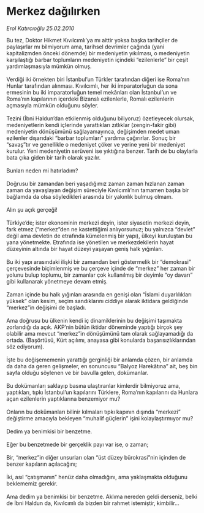 # Merkez dağılırken

*Erol Katırcıoğlu 25.02.2010*

<div class="taraf_structure_2col_1zq">
<div class="margen_n">



 <p>Bu tez, Doktor Hikmet Kıvılcımlı’ya mı aittir yoksa başka tarihçiler de paylaşırlar mı bilmiyorum ama, tarihsel devrimler çağında (yani kapitalizmden önceki dönemde) bir medeniyetin yıkılması, o medeniyetin karşılaştığı barbar toplumların medeniyetin içindeki “ezilenlerle” bir çeşit yardımlaşmasıyla mümkün olmuş. <br/><br/>Verdiği iki örnekten biri İstanbul’un Türkler tarafından diğeri ise Roma’nın Hunlar tarafından alınması. Kıvılcımlı, her iki imparatorluğun da sona ermesinin bu iki imparatorluğun temel mekânları olan İstanbul’un ve Roma’nın kapılarının içerdeki Bizanslı ezilenlerle, Romalı ezilenlerin açmasıyla mümkün olduğunu söyler. <br/><br/>Tezini (İbni Haldun’dan etkilenmiş olduğunu biliyoruz) özetleyecek olursak, medeniyetlerin kendi içlerinde yarattıkları zıtlıklar (zengin-fakir gibi) medeniyetin dönüşümünü sağlayamayınca, değişimden medet uman ezilenler dışarıdaki “barbar toplumları” yardıma çağırırlar. Sonuç bir “savaş”tır ve genellikle o medeniyet çöker ve yerine yeni bir medeniyet kurulur. Yeni medeniyetin serüveni ise yıktığına benzer. Tarih de bu olaylarla bata çıka giden bir tarih olarak yazılır. <br/><br/>Bunları neden mi hatırladım? <br/><br/>Doğrusu bir zamandan beri yaşadığımız zaman zaman hızlanan zaman zaman da yavaşlayan değişim süreciyle Kıvılcımlı’nın tamamen başka bir bağlamda da olsa söyledikleri arasında bir yakınlık bulmuş olmam. <br/><br/>Alın şu açık gerçeği! <br/><br/>Türkiye’de; ister ekonominin merkezi deyin, ister siyasetin merkezi deyin, fark etmez (“merkez”den ne kastettiğimi anlıyorsunuz; bu yalnızca “devlet” değil ama devletin de etrafında kümelenmiş bir yapı), ülkeyi kuruluştan bu yana yönetmekte. Etrafında ise yönetilen ve merkezdekilerin hayat düzeyinin altında bir hayat düzeyi yaşayan geniş halk yığınları. <br/><br/>Bu iki yapı arasındaki ilişki bir zamandan beri göstermelik bir “demokrasi” çerçevesinde biçimlenmiş ve bu çerçeve içinde de “merkez” her zaman bir yolunu bulup toplumu, bir zamanlar çok kullanılmış bir deyimle “oy davarı” gibi kullanarak yönetmeye devam etmiş. <br/><br/>Zaman içinde bu halk yığınları arasında en genişi olan “İslami duyarlılıkları yüksek” olan kesim, seçim sandıklarını ciddiye alarak iktidara geldiğinde “merkez”in değişimi de başladı. <br/><br/>Ama doğrusu bu ülkenin kendi iç dinamiklerinin bu değişimi taşımakta zorlandığı da açık. AKP’nin bütün iktidar döneminde yaptığı birçok şey olabilir ama mevcut “merkez”in dönüşümünü tam olarak sağlayamadığı da ortada. (Başörtüsü, Kürt açılımı, anayasa gibi konularda başarısızlıklarından söz ediyorum). <br/><br/>İşte bu değişememenin yarattığı gerginliği bir anlamda çözen, bir anlamda da daha da geren gelişmeler, en sonuncusu “Balyoz Harekâtına” ait, beş bin sayfa olduğu söylenen ve bir bavulla gelen, dokümanlar. <br/><br/>Bu dokümanları saklayıp basına ulaştıranlar kimlerdir bilmiyoruz ama, yaptıkları, tıpkı İstanbul’un kapılarını Türklere, Roma’nın kapılarını da Hunlara açan ezilenlerin yaptıklarına benzemiyor mu? <br/><br/>Onların bu dokümanları bilinir kılmaları tıpkı kapının dışında “merkezi” değiştirme amacıyla bekleyen “muhalif güçlerin” işini kolaylaştırmıyor mu? <br/><br/>Dedim ya benimkisi bir benzetme. <br/><br/>Eğer bu benzetmede bir gerçeklik payı var ise, o zaman; <br/><br/>Bir, “merkez”in diğer unsurları olan “üst düzey bürokrasi”nin içinden de benzer kapıların açılacağını; <br/><br/>İki, asıl “çatışmanın” henüz daha olmadığını, ama yaklaşmakta olduğunu beklememiz gerekir. <br/><br/>Ama dedim ya benimkisi bir benzetme. Aklıma nereden geldi derseniz, belki de İbni Haldun da, Kıvılcımlı da bizden bir rahmet istemiştir, kimbilir...</p>
<br/>
<br/>
<br/>



<br/>


<div id="taraf_not">
</div>

</div>


</div>
